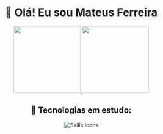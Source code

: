 <div align="center">
<h1>👋 Olá! Eu sou Mateus Ferreira</h1>

<div style="display: inline-block;">
	<a href="https://github.com/Mateus-53">
	  <img height="175em" src="https://github-readme-stats.vercel.app/api?username=Mateus-53&show_icons=true&theme=great-gatsby&include_all_commits=true&count_private=true" />
	  <img height="175em" src="https://github-readme-stats.vercel.app/api/top-langs/?username=Mateus-53&layout=compact&langs_count=7&theme=great-gatsby" />
  </a>
</div>

<h2>📖 Tecnologias em estudo:</h2>

<div style="display: inline-block;">
  <img src="https://skills.thijs.gg/icons?i=html,css,js,php" alt="Skills Icons" >
</div>
</div>
